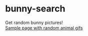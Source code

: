# bunny-search
Get random bunny pictures!  
[Sample page with random animal gifs](http://richardsun29.github.io/bunny-search/)
